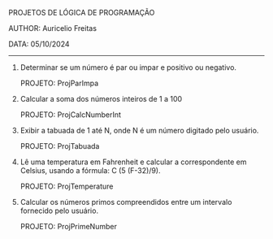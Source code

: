 PROJETOS DE LÓGICA DE PROGRAMAÇÃO

AUTHOR: Auricelio Freitas

DATA: 05/10/2024

--------------------------------------

1.	Determinar se um número é par ou impar e positivo ou negativo.

	PROJETO: ProjParImpa


2.	Calcular a soma dos números inteiros de 1 a 100

	PROJETO: ProjCalcNumberInt


3.	Exibir a tabuada de 1 até N, onde N é um número digitado pelo usuário. 
	
	PROJETO: ProjTabuada


4.	Lê uma temperatura em Fahrenheit e calcular a correspondente em Celsius, usando a fórmula: C (5 (F-32)/9). 

	PROJETO: ProjTemperature


5.	Calcular os números primos compreendidos entre um intervalo fornecido pelo usuário. 

	PROJETO: ProjPrimeNumber



